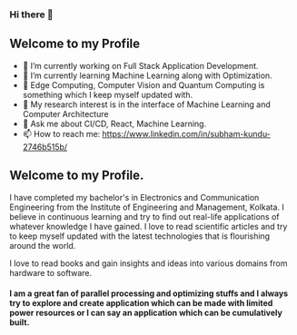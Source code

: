 ### Hi there 👋

<!--
**Cenrax/Cenrax** is a ✨ _special_ ✨ repository because its `README.md` (this file) appears on your GitHub profile
Here are some ideas to get you started: -->
## Welcome to my Profile

- 🔭 I’m currently working on Full Stack Application Development. 
- 🌱 I’m currently learning Machine Learning along with Optimization.
- 🌱 Edge Computing, Computer Vision and Quantum Computing is something which I keep myself updated with.
- 👯 My research interest is in the interface of Machine Learning and Computer Architecture
- 💬 Ask me about CI/CD, React, Machine Learning.
- 📫 How to reach me: https://www.linkedin.com/in/subham-kundu-2746b515b/

## Welcome to my Profile.

I have completed my bachelor's in Electronics and Communication Engineering from the Institute of Engineering and Management, Kolkata. I believe in continuous learning and try to find out real-life applications of whatever knowledge I have gained. I love to read scientific articles and try to keep myself updated with the latest technologies that is flourishing around the world. 

I love to read books and gain insights and ideas into various domains from hardware to software. 



#### I am a great fan of parallel processing and optimizing stuffs and I always try to explore and create application which can be made with limited power resources or I can say an application which can be cumulatively built.
